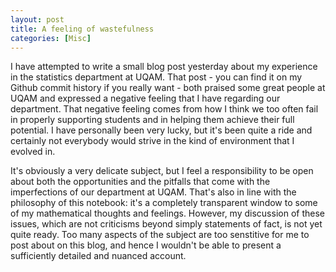 ```yaml
---
layout: post
title: A feeling of wastefulness
categories: [Misc]
---
```


I have attempted to write a small blog post yesterday about my experience in the statistics department at UQAM. That post - you can find it on my Github commit history if you really want - both praised some great people at UQAM and expressed a negative feeling that I have regarding our department. That negative feeling comes from how I think we too often fail in properly supporting students and in helping them achieve their full potential. I have personally been very lucky, but it's been quite a ride and certainly not everybody would strive in the kind of environment that I evolved in.

<!--more-->

It's obviously a very delicate subject, but I feel a responsibility to be open about both the opportunities and the pitfalls that come with the imperfections of our department at UQAM. That's also in line with the philosophy of this notebook: it's a completely transparent window to some of my mathematical thoughts and feelings. However, my discussion of these issues, which are not criticisms beyond simply statements of fact, is not yet quite ready. Too many aspects of the subject are too senstitive for me to post about on this blog, and hence I wouldn't be able to present a sufficiently detailed and nuanced account.

